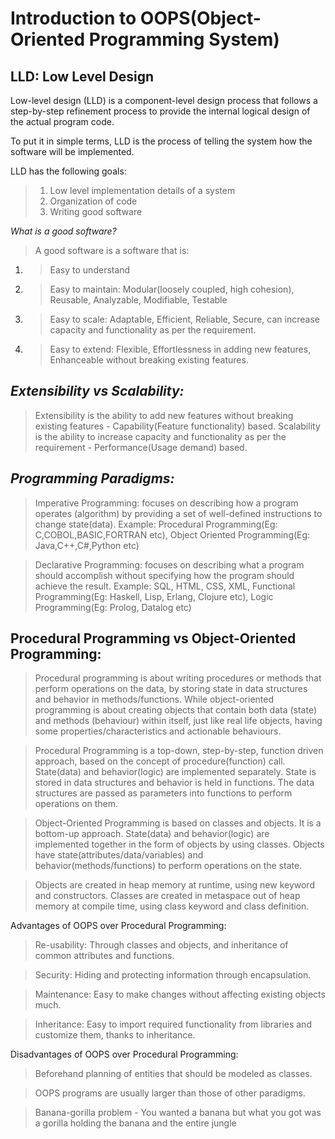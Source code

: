 # Introduction to OOPS(Object-Oriented Programming System)
## LLD: Low Level Design
Low-level design (LLD) is a component-level design process that follows a step-by-step refinement process to provide the internal logical design of the actual program code.

To put it in simple terms, LLD is the process of telling the system how the software will be implemented.

LLD has the following goals:
> 1. Low level implementation details of a system
> 2. Organization of code
> 3. Writing good software

*What is a good software?*
> A good software is a software that is:
1. >Easy to understand 
2. >Easy to maintain: Modular(loosely coupled, high cohesion), Reusable, Analyzable, Modifiable, Testable
3. >Easy to scale: Adaptable, Efficient, Reliable, Secure, can increase capacity and functionality as per the requirement.
4. >Easy to extend: Flexible, Effortlessness in adding new features, Enhanceable without breaking existing features. 

*Extensibility vs Scalability:*
-
> Extensibility is the ability to add new features without breaking existing features - Capability(Feature functionality) based.
> Scalability is the ability to increase capacity and functionality as per the requirement - Performance(Usage demand) based.

*Programming Paradigms:*
-
> Imperative Programming: focuses on describing how a program operates (algorithm) by providing a set of well-defined instructions to change state(data).
  Example: Procedural Programming(Eg: C,COBOL,BASIC,FORTRAN etc), Object Oriented Programming(Eg: Java,C++,C#,Python etc)

> Declarative Programming: focuses on describing what a program should accomplish without specifying how the program should achieve the result.
  Example: SQL, HTML, CSS, XML, Functional Programming(Eg: Haskell, Lisp, Erlang, Clojure etc), Logic Programming(Eg: Prolog, Datalog etc)

Procedural Programming vs Object-Oriented Programming:
-
> Procedural programming is about writing procedures or methods that perform operations on the data, by storing state in data structures and behavior in methods/functions.
> While object-oriented programming is about creating objects that contain both data (state) and methods (behaviour) within itself, just like real life objects, having some properties/characteristics and actionable behaviours.

> Procedural Programming is a top-down, step-by-step, function driven approach, based on the concept of procedure(function) call.
  State(data) and behavior(logic) are implemented separately. State is stored in data structures and behavior is held in functions.
  The data structures are passed as parameters into functions to perform operations on them.
       
> Object-Oriented Programming is based on classes and objects. It is a bottom-up approach.
  State(data) and behavior(logic) are implemented together in the form of objects by using classes.
  Objects have state(attributes/data/variables) and behavior(methods/functions) to perform operations on the state.
    
> Objects are created in heap memory at runtime, using new keyword and constructors.
  Classes are created in metaspace out of heap memory at compile time, using class keyword and class definition.
 
Advantages of OOPS over Procedural Programming:

> Re-usability: Through classes and objects, and inheritance of common attributes and functions.

> Security: Hiding and protecting information through encapsulation.

> Maintenance: Easy to make changes without affecting existing objects much.

> Inheritance: Easy to import required functionality from libraries and customize them, thanks to inheritance.

Disadvantages of OOPS over Procedural Programming:

> Beforehand planning of entities that should be modeled as classes.

> OOPS programs are usually larger than those of other paradigms.

> Banana-gorilla problem - You wanted a banana but what you got was a gorilla holding the banana and the entire jungle
